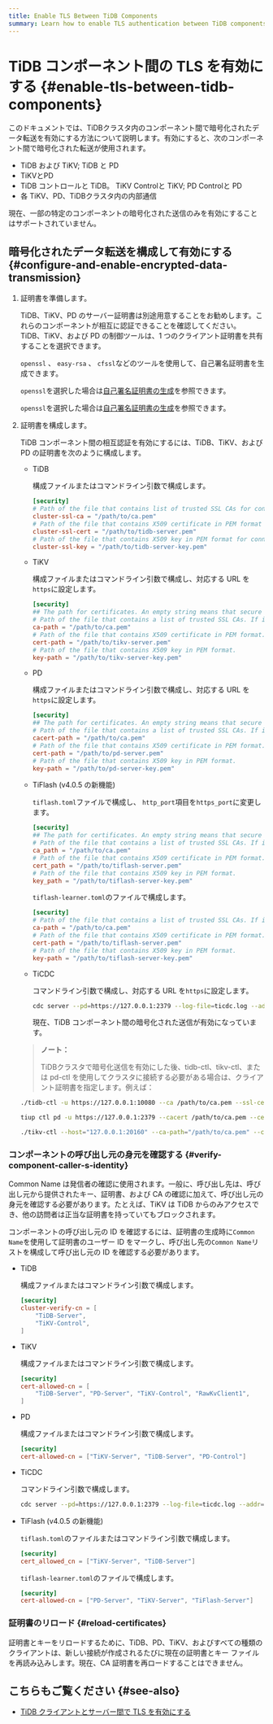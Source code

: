 ```yaml
---
title: Enable TLS Between TiDB Components
summary: Learn how to enable TLS authentication between TiDB components.
---
```


# TiDB コンポーネント間の TLS を有効にする {#enable-tls-between-tidb-components}

このドキュメントでは、TiDBクラスタ内のコンポーネント間で暗号化されたデータ転送を有効にする方法について説明します。有効にすると、次のコンポーネント間で暗号化された転送が使用されます。

-   TiDB および TiKV; TiDB と PD
-   TiKVとPD
-   TiDB コントロールと TiDB。 TiKV Controlと TiKV; PD Controlと PD
-   各 TiKV、PD、TiDBクラスタ内の内部通信

現在、一部の特定のコンポーネントの暗号化された送信のみを有効にすることはサポートされていません。

## 暗号化されたデータ転送を構成して有効にする {#configure-and-enable-encrypted-data-transmission}

1.  証明書を準備します。

    TiDB、TiKV、PD のサーバー証明書は別途用意することをお勧めします。これらのコンポーネントが相互に認証できることを確認してください。 TiDB、TiKV、および PD の制御ツールは、1 つのクライアント証明書を共有することを選択できます。

    `openssl` 、 `easy-rsa` 、 `cfssl`などのツールを使用して、自己署名証明書を生成できます。

    <CustomContent platform="tidb">

    `openssl`を選択した場合は[自己署名証明書の生成](/generate-self-signed-certificates.md)を参照できます。

    </CustomContent>

    <CustomContent platform="tidb-cloud">

    `openssl`を選択した場合は[自己署名証明書の生成](https://docs.pingcap.com/tidb/stable/generate-self-signed-certificates)を参照できます。

    </CustomContent>

2.  証明書を構成します。

    TiDB コンポーネント間の相互認証を有効にするには、TiDB、TiKV、および PD の証明書を次のように構成します。

    -   TiDB

        構成ファイルまたはコマンドライン引数で構成します。

        ```toml
        [security]
        # Path of the file that contains list of trusted SSL CAs for connection with cluster components.
        cluster-ssl-ca = "/path/to/ca.pem"
        # Path of the file that contains X509 certificate in PEM format for connection with cluster components.
        cluster-ssl-cert = "/path/to/tidb-server.pem"
        # Path of the file that contains X509 key in PEM format for connection with cluster components.
        cluster-ssl-key = "/path/to/tidb-server-key.pem"
        ```

    -   TiKV

        構成ファイルまたはコマンドライン引数で構成し、対応する URL を`https`に設定します。

        ```toml
        [security]
        ## The path for certificates. An empty string means that secure connections are disabled.
        # Path of the file that contains a list of trusted SSL CAs. If it is set, the following settings `cert_path` and `key_path` are also needed.
        ca-path = "/path/to/ca.pem"
        # Path of the file that contains X509 certificate in PEM format.
        cert-path = "/path/to/tikv-server.pem"
        # Path of the file that contains X509 key in PEM format.
        key-path = "/path/to/tikv-server-key.pem"
        ```

    -   PD

        構成ファイルまたはコマンドライン引数で構成し、対応する URL を`https`に設定します。

        ```toml
        [security]
        ## The path for certificates. An empty string means that secure connections are disabled.
        # Path of the file that contains a list of trusted SSL CAs. If it is set, the following settings `cert_path` and `key_path` are also needed.
        cacert-path = "/path/to/ca.pem"
        # Path of the file that contains X509 certificate in PEM format.
        cert-path = "/path/to/pd-server.pem"
        # Path of the file that contains X509 key in PEM format.
        key-path = "/path/to/pd-server-key.pem"
        ```

    -   TiFlash (v4.0.5 の新機能)

        `tiflash.toml`ファイルで構成し、 `http_port`項目を`https_port`に変更します。

        ```toml
        [security]
        ## The path for certificates. An empty string means that secure connections are disabled.
        # Path of the file that contains a list of trusted SSL CAs. If it is set, the following settings `cert_path` and `key_path` are also needed.
        ca_path = "/path/to/ca.pem"
        # Path of the file that contains X509 certificate in PEM format.
        cert_path = "/path/to/tiflash-server.pem"
        # Path of the file that contains X509 key in PEM format.
        key_path = "/path/to/tiflash-server-key.pem"
        ```

        `tiflash-learner.toml`のファイルで構成します。

        ```toml
        [security]
        # Path of the file that contains a list of trusted SSL CAs. If it is set, the following settings `cert_path` and `key_path` are also needed.
        ca-path = "/path/to/ca.pem"
        # Path of the file that contains X509 certificate in PEM format.
        cert-path = "/path/to/tiflash-server.pem"
        # Path of the file that contains X509 key in PEM format.
        key-path = "/path/to/tiflash-server-key.pem"
        ```

    -   TiCDC

        コマンドライン引数で構成し、対応する URL を`https`に設定します。

        
        ```bash
        cdc server --pd=https://127.0.0.1:2379 --log-file=ticdc.log --addr=0.0.0.0:8301 --advertise-addr=127.0.0.1:8301 --ca=/path/to/ca.pem --cert=/path/to/ticdc-cert.pem --key=/path/to/ticdc-key.pem
        ```

        現在、TiDB コンポーネント間の暗号化された送信が有効になっています。

    > **ノート：**
    >
    > TiDBクラスタで暗号化送信を有効にした後、tidb-ctl、tikv-ctl、または pd-ctl を使用してクラスタに接続する必要がある場合は、クライアント証明書を指定します。例えば：

    
    ```bash
    ./tidb-ctl -u https://127.0.0.1:10080 --ca /path/to/ca.pem --ssl-cert /path/to/client.pem --ssl-key /path/to/client-key.pem
    ```

    
    ```bash
    tiup ctl pd -u https://127.0.0.1:2379 --cacert /path/to/ca.pem --cert /path/to/client.pem --key /path/to/client-key.pem
    ```

    
    ```bash
    ./tikv-ctl --host="127.0.0.1:20160" --ca-path="/path/to/ca.pem" --cert-path="/path/to/client.pem" --key-path="/path/to/clinet-key.pem"
    ```

### コンポーネントの呼び出し元の身元を確認する {#verify-component-caller-s-identity}

Common Name は発信者の確認に使用されます。一般に、呼び出し先は、呼び出し元から提供されたキー、証明書、および CA の確認に加えて、呼び出し元の身元を確認する必要があります。たとえば、TiKV は TiDB からのみアクセスでき、他の訪問者は正当な証明書を持っていてもブロックされます。

コンポーネントの呼び出し元の ID を確認するには、証明書の生成時に`Common Name`を使用して証明書のユーザー ID をマークし、呼び出し先の`Common Name`リストを構成して呼び出し元の ID を確認する必要があります。

-   TiDB

    構成ファイルまたはコマンドライン引数で構成します。

    ```toml
    [security]
    cluster-verify-cn = [
        "TiDB-Server",
        "TiKV-Control",
    ]
    ```

-   TiKV

    構成ファイルまたはコマンドライン引数で構成します。

    ```toml
    [security]
    cert-allowed-cn = [
        "TiDB-Server", "PD-Server", "TiKV-Control", "RawKvClient1",
    ]
    ```

-   PD

    構成ファイルまたはコマンドライン引数で構成します。

    ```toml
    [security]
    cert-allowed-cn = ["TiKV-Server", "TiDB-Server", "PD-Control"]
    ```

-   TiCDC

    コマンドライン引数で構成します。

    
    ```bash
    cdc server --pd=https://127.0.0.1:2379 --log-file=ticdc.log --addr=0.0.0.0:8301 --advertise-addr=127.0.0.1:8301 --ca=/path/to/ca.pem --cert=/path/to/ticdc-cert.pem --key=/path/to/ticdc-key.pem --cert-allowed-cn="client1,client2"
    ```

-   TiFlash (v4.0.5 の新機能)

    `tiflash.toml`のファイルまたはコマンドライン引数で構成します。

    ```toml
    [security]
    cert_allowed_cn = ["TiKV-Server", "TiDB-Server"]
    ```

    `tiflash-learner.toml`のファイルで構成します。

    ```toml
    [security]
    cert-allowed-cn = ["PD-Server", "TiKV-Server", "TiFlash-Server"]
    ```

### 証明書のリロード {#reload-certificates}

証明書とキーをリロードするために、TiDB、PD、TiKV、およびすべての種類のクライアントは、新しい接続が作成されるたびに現在の証明書とキー ファイルを再読み込みします。現在、CA 証明書を再ロードすることはできません。

## こちらもご覧ください {#see-also}

-   [TiDB クライアントとサーバー間で TLS を有効にする](/enable-tls-between-clients-and-servers.md)
